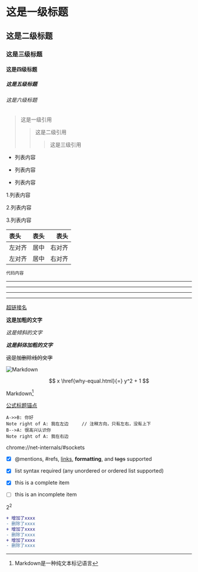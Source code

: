 

# 这是一级标题
## 这是二级标题
### 这是三级标题
#### 这是四级标题
##### 这是五级标题
###### 这是六级标题

> 这是一级引用
>>这是二级引用
>>> 这是三级引用

- 列表内容
+ 列表内容
* 列表内容

1.列表内容

2.列表内容

3.列表内容

| 表头   | 表头  |   表头 |
| :----- | :---: | -----: |
| 左对齐 | 居中  | 右对齐 |
| 左对齐 | 居中  | 右对齐 |

``` csharp
代码内容
```

---
----
***
*****

[超链接名](http://www.baidu.com "baidu")

**这是加粗的文字**

*这是倾斜的文字*

***这是斜体加粗的文字***

~~这是加删除线的文字~~

![Markdown](https://images0.cnblogs.com/blog/404392/201501/122257231047591.jpg?raw=true)


$$ x \href{why-equal.html}{=} y^2 + 1 $$

Markdown[^1]



[^1]: Markdown是一种纯文本标记语言

[公式标题锚点](#1)

```sequence
A->>B: 你好
Note right of A: 我在左边     // 注释方向，只有左右，没有上下
B-->A: 很高兴认识你
Note right of A: 我在右边
```
chrome://net-internals/#sockets
- [x] @mentions, #refs, [links](), **formatting**, and <del>tags</del> supported
- [x] list syntax required (any unordered or ordered list supported)
- [x] this is a complete item
- [ ] this is an incomplete item


$2^2$

```diff
+ 增加了xxxx 
- 删除了xxxx
+ 增加了xxxx 
- 删除了xxxx
+ 增加了xxxx 
- 删除了xxxx
```